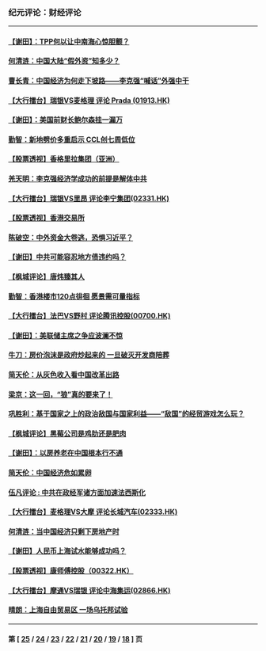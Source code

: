 ### 纪元评论：财经评论
---
#### [【谢田】：TPP何以让中南海心惊胆颤？](../../pages/nsc1026/n3991782.md) 
#### [何清涟：中国大陆“假外资”知多少？](../../pages/nsc1026/n3990588.md) 
#### [曹长青：中国经济为何走下坡路——李克强“喊话”外强中干](../../pages/nsc1026/n3989631.md) 
#### [【大行擂台】瑞银VS麦格理 评论 Prada (01913.HK)](../../pages/nsc1026/n3989589.md) 
#### [【谢田】：美国前财长鲍尔森挂一漏万](../../pages/nsc1026/n3989004.md) 
#### [勤智：新地劈价多重启示 CCL创七周低位](../../pages/nsc1026/n3987413.md) 
#### [【股票透视】香格里拉集团（亚洲）](../../pages/nsc1026/n3986799.md) 
#### [羌天明：李克强经济学成功的前提是解体中共](../../pages/nsc1026/n3986526.md) 
#### [【大行擂台】瑞银VS里昂 评论李宁集团(02331.HK)](../../pages/nsc1026/n3986096.md) 
#### [【股票透视】香港交易所](../../pages/nsc1026/n3985020.md) 
#### [陈破空：中外资金大卷逃，恐惧习近平？](../../pages/nsc1026/n3983291.md) 
#### [【谢田】中共可能容忍地方债违约吗？](../../pages/nsc1026/n3981409.md) 
#### [【枫城评论】唐炜臻其人](../../pages/nsc1026/n3978126.md) 
#### [勤智：香港楼市120点徘徊 愿景需可量指标](../../pages/nsc1026/n3977987.md) 
#### [【大行擂台】法巴VS野村 评论腾讯控股(00700.HK)](../../pages/nsc1026/n3976966.md) 
#### [【谢田】：美联储主席之争应波澜不惊](../../pages/nsc1026/n3976141.md) 
#### [牛刀：房价泡沫是政府炒起来的  一旦破灭开发商陪葬](../../pages/nsc1026/n3975531.md) 
#### [简天伦：从灰色收入看中国改革出路](../../pages/nsc1026/n3973360.md) 
#### [梁京：这一回，“狼”真的要来了！](../../pages/nsc1026/n3971797.md) 
#### [巩胜利：基于国家之上的政治敌国与国家利益——“敌国”的经贸游戏怎么玩？](../../pages/nsc1026/n3972018.md) 
#### [【枫城评论】黑莓公司是鸡肋还是肥肉](../../pages/nsc1026/n3971964.md) 
#### [【谢田】：以房养老在中国根本行不通](../../pages/nsc1026/n3970823.md) 
#### [简天伦：中国经济危如累卵](../../pages/nsc1026/n3968792.md) 
#### [伍凡评论 : 中共在政经军诸方面加速法西斯化](../../pages/nsc1026/n3968310.md) 
#### [【大行擂台】麦格理VS大摩 评论长城汽车(02333.HK)](../../pages/nsc1026/n3966568.md) 
#### [何清涟：当中国经济只剩下房地产时](../../pages/nsc1026/n3965989.md) 
#### [【谢田】人民币上海试水能够成功吗？](../../pages/nsc1026/n3965496.md) 
#### [【股票透视】康师傅控股（00322.HK）](../../pages/nsc1026/n3964472.md) 
#### [【大行擂台】摩通VS瑞银 评论中海集运(02866.HK)](../../pages/nsc1026/n3964440.md) 
#### [晴朗：上海自由贸易区 一场乌托邦试验](../../pages/nsc1026/n3963739.md) 

---
#### 第 [ [25](./25.md) / [24](./24.md) / [23](./23.md) / [22](./22.md) / [21](./21.md) / [20](./20.md) / [19](./19.md) / [18](./18.md) ] 页
